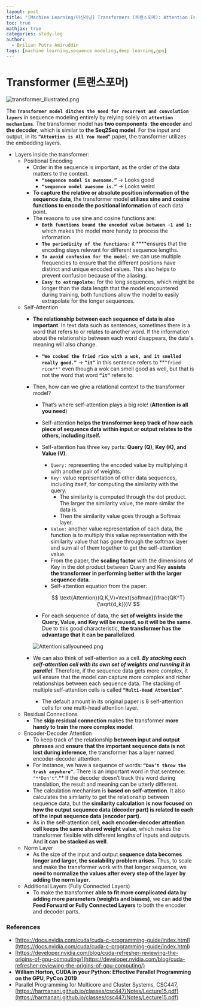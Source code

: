 ```yaml
---
layout: post
title: "[Machine Learning/머신러닝] Transformers (트랜스포머): Attention Is All You Need (Neurips 2017)"
toc: true
mathjax: true
categories: study-log
author:
  - Brilian Putra Amiruddin
tags: [machine learning,sequence modeling,deep learning,gpu]
--- 
```

# Transformer (트랜스포머)

![transformer_illustrated.png](https://prod-files-secure.s3.us-west-2.amazonaws.com/4ecb7968-bd5c-4f68-b0d1-9c4479fb7064/f0f802f9-b077-4ffe-9bd7-7662a454d6f5/Untitled.png)

The **`Transformer model ditches the need for recurrent and convolution layers`** in sequence modeling entirely by relying solely on **`attention mechanisms`**.
The transformer model has **two components**: **the encoder** and **the decoder**, which is similar to **the Seq2Seq model**.
For the input and output, in its **`“Attention is All You Need”`** paper, the transformer utilizes the embedding layers.
- Layers inside the transformer:
    - Positional Encoding
        - Order in the sequence is important, as the order of the data matters to the context.
            - **`“sequence model is awesome.”`** → Looks good
            - **`“sequence model awesome is.”`** → Looks weird
        - **To capture the relative or absolute position information of the sequence data**, the transformer model **utilizes sine and cosine functions to encode the positional information** of each data point.
        - The reasons to use sine and cosine functions are:
            - **`Both functions bound the encoded value between -1 and 1:`** which makes the model more handy to process the information.
            - **`The periodicity of the functions:`** it ****ensures that the encoding stays relevant for different sequence lengths.
            - **`To avoid confusion for the model:`** we can use multiple frequencies to ensure that the different positions have distinct and unique encoded values. This also helps to prevent confusion because of the aliasing.
            - **`Easy to extrapolate:`** for the long sequences, which might be longer than the data length that the model encountered during training, both functions allow the model to easily extrapolate for the longer sequences.
    - Self-Attention
        - **The relationship between each sequence of data is also important**. In text data such as sentences, sometimes there is a word that refers to or relates to another word. If the information about the relationship between each word disappears, the data's meaning will also change.
            - **`“We cooked the fried rice with a wok, and it smelled really good.”`** → **`“it”`** in this sentence refers to **`“fried rice**"`  even though a wok can smell good as well, but that is not the word that word **`“it”`** refers to.
        - Then, how can we give a relational context to the transformer model?
            - That’s where self-attention plays a big role! (**Attention is all you need**)
            - Self-attention **helps the transformer keep track of how each piece of sequence data within input or output relates to the others, including itself.**
            - Self-attention has three key parts: **Query (Q)**, **Key (K), and Value (V)**.
                - `Query:` representing the encoded value by multiplying it with another pair of weights.
                - `Key:` value representation of other data sequences, including itself, for computing the similarity with the query.
                    - The similarity is computed through the dot product. The larger the similarity value, the more similar the data is.
                    - Then the similarity value goes through a Softmax layer.
                - `Value:` another value representation of each data, the function is to multiply this value representation with the similarity value that has gone through the softmax layer and sum all of them together to get the self-attention value.
                - From the paper, the **scaling factor** with the dimensions of Key in the dot product between Query and Key **assists the transformer in performing better with the larger sequence data**.
                - Self-attention equation from the paper:
                
                $$
                \text{Attention}(Q,K,V)=\text{softmax}(\frac{QK^T}{\sqrt{d_k}})V
                $$
                
            - For each sequence of data, the **set of weights inside the Query, Value, and Key will be reused, so it will be the same**. Due to this good characteristic, **the transformer has the advantage that it can be parallelized**.
            
            ![Attentionisallyouneed.png](https://prod-files-secure.s3.us-west-2.amazonaws.com/4ecb7968-bd5c-4f68-b0d1-9c4479fb7064/af1ed855-bf5a-4679-85e7-2abdf4c54e81/Attentionisallyouneed.png)
            
        - We can also think of self-attention as a cell. ***By stacking each self-attention cell with its own set of weights and running it in parallel***. Therefore, if the sequence data gets more complex, it will ensure that the model can capture more complex and richer relationships between each sequence data. The stacking of multiple self-attention cells is called **`“Multi-Head Attention”`**.
            - The default amount in its original paper is 8 self-attention cells for one multi-head attention layer.
    - Residual Connections
        - The **skip residual connection** makes the transformer **more handy to train the more complex model**.
    - Encoder-Decoder Attention
        - To keep track of the relationship **between input and output phrases** and **ensure that the important sequence data is not lost during inference**, the transformer has a layer named encoder-decoder attention.
        - For instance, we have a sequence of words: **`“Don’t throw the trash anywhere”`.** There is an important word in that sentence: `"**Don't"`.**  If the decoder doesn’t track this word during translation, the result and meaning can be utterly different.
        - The calculation mechanism is **based on self-attention**. It also calculates the similarity to get the relationship between sequence data, but the **similarity calculation** **is now focused on how the output sequence data (decoder part) is related to each of the input sequence data (encoder part)**.
        - As in the self-attention cell, **each encoder-decoder attention cell keeps the same shared weight value**, which makes the transformer flexible with different lengths of inputs and outputs. And **it can be stacked as well**.
    - Norm Layer
        - As the size of the input and output **sequence data becomes longer and larger, the scalability problem arises**. Thus, to scale and make the transformer work with that longer sequence, we **need to normalize the values after every step of the layer** **by adding the norm layer**.
    - Additional Layers (Fully Connected Layers)
        - To make the transformer **able to fit more complicated data by adding more parameters (weights and biases)**, we can **add the Feed Forward or Fully Connected Layers** to both the encoder and decoder parts.

### References
-   [https://docs.nvidia.com/cuda/cuda-c-programming-guide/index.html](https://docs.nvidia.com/cuda/cuda-c-programming-guide/index.html)
-   [https://developer.nvidia.com/blog/cuda-refresher-reviewing-the-origins-of-gpu-computing/](https://developer.nvidia.com/blog/cuda-refresher-reviewing-the-origins-of-gpu-computing/)
-   ****William Horton, CUDA in your Python: Effective Parallel Programming on the GPU, PyCon 2019****
-   Parallel Programming for Multicore and Cluster Systems, CSC447, [https://harmanani.github.io/classes/csc447/Notes/Lecture15.pdf](https://harmanani.github.io/classes/csc447/Notes/Lecture15.pdf)
